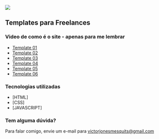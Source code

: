 ![](https://evernote.com/blog/wp-content/uploads/2018/01/Templates-Guide-header-640x360-640x360.png)




<h2>
  Templates para Freelances
</h2>

### Video de como é o site - apenas para me lembrar

- [Template 01](https://youtu.be/mu1apfgG6dE)
- [Template 02]()
- [Template 03]()
- [Template 04]()
- [Template 05]()
- [Template 06]()

### Tecnologias utilizadas
- [HTML]
- [CSS]
- [JAVASCRIPT]

### Tem alguma dúvida?

Para falar comigo, envie um e-mail para victorjonesmesquits@gmail.com
